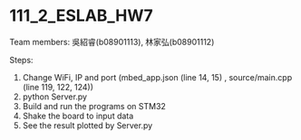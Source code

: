 # 111_2_ESLAB_HW7

Team members: 吳紹睿(b08901113), 林家弘(b08901112)

Steps:
1. Change WiFi, IP and port (mbed_app.json (line 14, 15) , source/main.cpp (line 119, 122, 124))
2. python Server.py
3. Build and run the programs on STM32
4. Shake the board to input data
5. See the result plotted by Server.py
